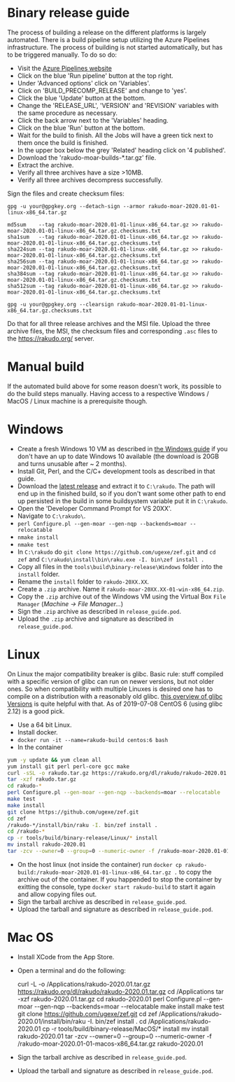 Binary release guide
====================

The process of building a release on the different platforms is largely automated. There is a build pipeline setup utilizing the Azure Pipelines infrastructure.
The process of building is not started automatically, but has to be triggered manually. To do so do:

- Visit the [Azure Pipelines website](https://dev.azure.com/rakudo/rakudo/_build?definitionId=1&_a=summary)
- Click on the blue 'Run pipeline' button at the top right.
- Under 'Advanced options' click on 'Variables'.
- Click on 'BUILD_PRECOMP_RELEASE' and change to 'yes'.
- Click the blue 'Update' button at the bottom.
- Change the 'RELEASE_URL', 'VERSION' and 'REVISION' variables with the same procedure as necessary.
- Click the back arrow next to the 'Variables' heading.
- Click on the blue 'Run' button at the bottom.
- Wait for the build to finish. All the Jobs will have a green tick next to them once the build is finished.
- In the upper box below the grey 'Related' heading click on '4 published'.
- Download the 'rakudo-moar-builds-*.tar.gz' file.
- Extract the archive.
- Verify all three archives have a size >10MB.
- Verify all three archives decompress successfully.

Sign the files and create checksum files:

    gpg -u your@gpgkey.org --detach-sign --armor rakudo-moar-2020.01-01-linux-x86_64.tar.gz

    md5sum    --tag rakudo-moar-2020.01-01-linux-x86_64.tar.gz >> rakudo-moar-2020.01-01-linux-x86_64.tar.gz.checksums.txt
    sha1sum   --tag rakudo-moar-2020.01-01-linux-x86_64.tar.gz >> rakudo-moar-2020.01-01-linux-x86_64.tar.gz.checksums.txt
    sha224sum --tag rakudo-moar-2020.01-01-linux-x86_64.tar.gz >> rakudo-moar-2020.01-01-linux-x86_64.tar.gz.checksums.txt
    sha256sum --tag rakudo-moar-2020.01-01-linux-x86_64.tar.gz >> rakudo-moar-2020.01-01-linux-x86_64.tar.gz.checksums.txt
    sha384sum --tag rakudo-moar-2020.01-01-linux-x86_64.tar.gz >> rakudo-moar-2020.01-01-linux-x86_64.tar.gz.checksums.txt
    sha512sum --tag rakudo-moar-2020.01-01-linux-x86_64.tar.gz >> rakudo-moar-2020.01-01-linux-x86_64.tar.gz.checksums.txt

    gpg -u your@gpgkey.org --clearsign rakudo-moar-2020.01-01-linux-x86_64.tar.gz.checksums.txt

Do that for all three release archives and the MSI file.
Upload the three archive files, the MSI, the checksum files and corresponding `.asc` files to the <https://rakudo.org/> server.


Manual build
============

If the automated build above for some reason doesn't work, its possible to do the build steps manually. Having access to a respective Windows / MacOS / Linux machine is a prerequisite though.

Windows
=======

- Create a fresh Windows 10 VM as described in [the Windows guide](windows.md) if you don't have an up to date Windows 10 available (the download is 20GB and turns unusable after ~ 2 months).
- Install Git, Perl, and the C/C+ development tools as described in that guide.
- Download the [latest release](http://rakudo.org/files/rakudo) and extract it to `C:\rakudo`. The path will end up in the finished build, so if you don't want some other path to end up persisted in the build in some buildsystem variable put it in `C:\rakudo`.
- Open the 'Developer Command Prompt for VS 20XX'.
- Navigate to `C:\rakudo\`.
- `perl Configure.pl --gen-moar --gen-nqp --backends=moar --relocatable`
- `nmake install`
- `nmake test`
- In `C:\rakudo` do `git clone https://github.com/ugexe/zef.git` and `cd zef` and `C:\rakudo\install\bin\raku.exe -I. bin\zef install .`
- Copy all files in the `tools\build\binary-release\Windows` folder into the `install` folder.
- Rename the `install` folder to `rakudo-20XX.XX`.
- Create a `.zip` archive. Name it `rakudo-moar-20XX.XX-01-win-x86_64.zip`.
- Copy the `.zip` archive out of the Windows VM using the Virtual Box `File Manager` (*Machine -> File Manager...*)
- Sign the `.zip` archive as described in `release_guide.pod`.
- Upload the `.zip` archive and signature as described in `release_guide.pod`.


Linux
=====

On Linux the major compatibility breaker is glibc. Basic rule: stuff compiled with a specific version of glibc can run on newer versions, but not older ones. So when compatibility with multiple Linuxes is desired one has to compile on a distribution with a reasonably old glibc.
[this overview of glibc Versions](https://gist.github.com/wagenet/35adca1a032cec2999d47b6c40aa45b1) is quite helpful with that.
As of 2019-07-08 CentOS 6 (using glibc 2.12) is a good pick.

- Use a 64 bit Linux.
- Install docker.
- `docker run -it --name=rakudo-build centos:6 bash`
- In the container
```bash
yum -y update && yum clean all
yum install git perl perl-core gcc make
curl -sSL -o rakudo.tar.gz https://rakudo.org/dl/rakudo/rakudo-2020.01.tar.gz
tar -xzf rakudo.tar.gz
cd rakudo-*
perl Configure.pl --gen-moar --gen-nqp --backends=moar --relocatable
make test
make install
git clone https://github.com/ugexe/zef.git
cd zef
/rakudo-*/install/bin/raku -I. bin/zef install .
cd /rakudo-*
cp -r tools/build/binary-release/Linux/* install
mv install rakudo-2020.01
tar -zcv --owner=0 --group=0 --numeric-owner -f /rakudo-moar-2020.01-01-linux-x86_64.tar.gz rakudo-2020.01
```

- On the host linux (not inside the container) run `docker cp rakudo-build:/rakudo-moar-2020.01-01-linux-x86_64.tar.gz .` to copy the archive out of the container. If you happended to stop the container by exitting the console, type `docker start rakudo-build` to start it again and allow copying files out.
- Sign the tarball archive as described in `release_guide.pod`.
- Upload the tarball and signature as described in `release_guide.pod`.


Mac OS
======

- Install XCode from the App Store.
- Open a terminal and do the following:

    curl -L -o /Applications/rakudo-2020.01.tar.gz https://rakudo.org/dl/rakudo/rakudo-2020.01.tar.gz
    cd /Applications
    tar -xzf rakudo-2020.01.tar.gz
    cd rakudo-2020.01
    perl Configure.pl --gen-moar --gen-nqp --backends=moar --relocatable
    make install
    make test
    git clone https://github.com/ugexe/zef.git
    cd zef
    /Applications/rakudo-2020.01/install/bin/raku -I. bin/zef install .
    cd /Applications/rakudo-2020.01
    cp -r tools/build/binary-release/MacOS/* install
    mv install rakudo-2020.01
    tar -zcv --owner=0 --group=0 --numeric-owner -f /rakudo-moar-2020.01-01-macos-x86_64.tar.gz rakudo-2020.01

- Sign the tarball archive as described in `release_guide.pod`.
- Upload the tarball and signature as described in `release_guide.pod`.

